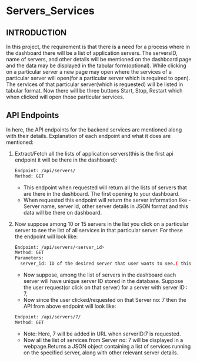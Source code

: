 # Servers_Services

## INTRODUCTION

In this project, the requirement is that there is a need for a process where in the dashboard there will be a list of application servers. The serversID, name of servers, and other details will be mentioned on the
dashboard page and the data may be displayed in the tabular form(optional). While clicking on a particular server a new page may open where the services of a particular server will open(for a particular server which is required to open). The services of that particular server(which is requested) will be listed in tabular format. Now there will be three buttons Start, Stop, Restart which when clicked will open those particular services.


## API Endpoints

In here, the API endpoints for the backend services are mentioned along with their details. Explanation of each endpoint and what it does are mentioned:

1. Extract/Fetch all the lists of application servers(this is the first api endpoint it will be there in the dashboard):
   ```bash
   Endpoint: /api/servers/
   Method: GET
   ```
   - This endpoint when requested will return all the lists of servers that are there in the dashboard. The first opening to your dashboard.
   - When requested this endpoint will return the server information like - Server name, server id, other server details in JSON format and this data will be there on dashboard.

   
2. Now suppose among 10 or 15 servers in the list you click on a particular server to see the list of all services in that particular server. For these the endpoint will look like:
   ```bash
   Endpoint: /api/servers/<server_id>
   Method: GET
   Parameters:
     server_id: ID of the desired server that user wants to see.( this is a data that needs to be passed as <server_id> is a placeholder.
   ```
   
   - Now suppose, among the list of servers in the dashboard each server will have unique server ID stored in the database. Suppose the user request(or click on that server) for a server with server ID : 7,
   - Now since the user clicked/requested on that Server no: 7 then the API from above endpoint will look like:
     
   ```bash
   Endpoint: /api/servers/7/
   Method: GET
   ```
   - Note: Here, 7 will be added in URL when serverID:7 is requested.
   - Now all the list of services from Server no: 7 will be displayed in a webpage.Returns a JSON object containing a list of services running on the specified server, along with other relevant server details.







